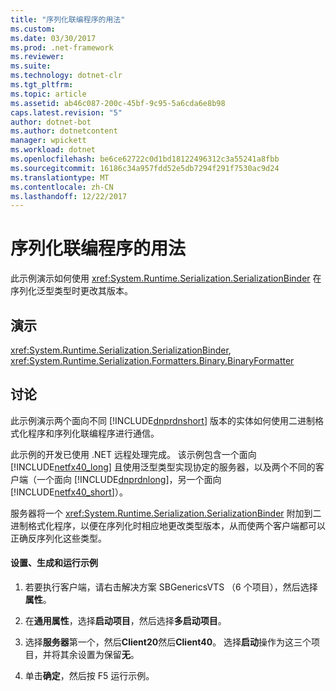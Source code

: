 ```yaml
---
title: "序列化联编程序的用法"
ms.custom: 
ms.date: 03/30/2017
ms.prod: .net-framework
ms.reviewer: 
ms.suite: 
ms.technology: dotnet-clr
ms.tgt_pltfrm: 
ms.topic: article
ms.assetid: ab46c087-200c-45bf-9c95-5a6cda6e8b98
caps.latest.revision: "5"
author: dotnet-bot
ms.author: dotnetcontent
manager: wpickett
ms.workload: dotnet
ms.openlocfilehash: be6ce62722c0d1bd18122496312c3a55241a8fbb
ms.sourcegitcommit: 16186c34a957fdd52e5db7294f291f7530ac9d24
ms.translationtype: MT
ms.contentlocale: zh-CN
ms.lasthandoff: 12/22/2017
---
```

# <a name="usage-of-serialization-binder"></a>序列化联编程序的用法
此示例演示如何使用 <xref:System.Runtime.Serialization.SerializationBinder> 在序列化泛型类型时更改其版本。  
  
## <a name="demonstrates"></a>演示  
 <xref:System.Runtime.Serialization.SerializationBinder>, <xref:System.Runtime.Serialization.Formatters.Binary.BinaryFormatter>  
  
## <a name="discussion"></a>讨论  
 此示例演示两个面向不同 [!INCLUDE[dnprdnshort](../../../../includes/dnprdnshort-md.md)] 版本的实体如何使用二进制格式化程序和序列化联编程序进行通信。  
  
 此示例的开发已使用 .NET 远程处理完成。 该示例包含一个面向 [!INCLUDE[netfx40_long](../../../../includes/netfx40-long-md.md)] 且使用泛型类型实现协定的服务器，以及两个不同的客户端（一个面向 [!INCLUDE[dnprdnlong](../../../../includes/dnprdnlong-md.md)]，另一个面向 [!INCLUDE[netfx40_short](../../../../includes/netfx40-short-md.md)]）。  
  
 服务器将一个 <xref:System.Runtime.Serialization.SerializationBinder> 附加到二进制格式化程序，以便在序列化时相应地更改类型版本，从而使两个客户端都可以正确反序列化这些类型。  
  
#### <a name="to-set-up-build-and-run-the-sample"></a>设置、生成和运行示例  
  
1.  若要执行客户端，请右击解决方案 SBGenericsVTS （6 个项目），然后选择**属性**。  
  
2.  在**通用属性**，选择**启动项目**，然后选择**多启动项目**。  
  
3.  选择**服务器**第一个，然后**Client20**然后**Client40**。 选择**启动**操作为这三个项目，并将其余设置为保留**无**。  
  
4.  单击**确定**，然后按 F5 运行示例。
